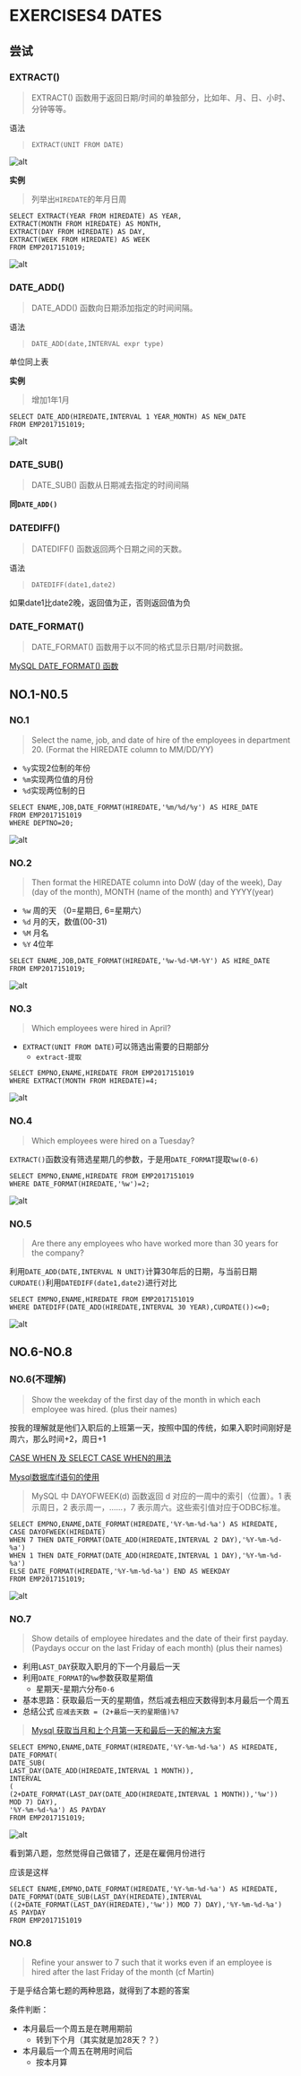 # EXERCISES4 DATES

## 尝试

### EXTRACT()
> EXTRACT() 函数用于返回日期/时间的单独部分，比如年、月、日、小时、分钟等等。

语法
> `EXTRACT(UNIT FROM DATE)`

![alt](img/exe4.test.1.png)

**实例**
> 列举出`HIREDATE`的年月日周
```mysql
SELECT EXTRACT(YEAR FROM HIREDATE) AS YEAR,
EXTRACT(MONTH FROM HIREDATE) AS MONTH,
EXTRACT(DAY FROM HIREDATE) AS DAY,
EXTRACT(WEEK FROM HIREDATE) AS WEEK
FROM EMP2017151019;
```
![alt](img/exe4.test.2.png)

### DATE_ADD()
> DATE_ADD() 函数向日期添加指定的时间间隔。

语法
> `DATE_ADD(date,INTERVAL expr type)`

单位同上表

**实例**
> 增加1年1月

```mysql
SELECT DATE_ADD(HIREDATE,INTERVAL 1 YEAR_MONTH) AS NEW_DATE
FROM EMP2017151019;
```
![alt](img/exe4.test.4.png)

### DATE_SUB()
> DATE_SUB() 函数从日期减去指定的时间间隔

**同`DATE_ADD()`**

### DATEDIFF()
> DATEDIFF() 函数返回两个日期之间的天数。

语法
> `DATEDIFF(date1,date2)`

如果date1比date2晚，返回值为正，否则返回值为负

### DATE_FORMAT()
> DATE_FORMAT() 函数用于以不同的格式显示日期/时间数据。

[MySQL DATE_FORMAT() 函数](https://www.w3school.com.cn/sql/func_date_format.asp)

## NO.1-N0.5

### NO.1
> Select the name, job, and date of hire of the employees in department 20. (Format the HIREDATE column to MM/DD/YY) 

* `%y`实现2位制的年份
* `%m`实现两位值的月份
* `%d`实现两位制的日
```mysql
SELECT ENAME,JOB,DATE_FORMAT(HIREDATE,'%m/%d/%y') AS HIRE_DATE
FROM EMP2017151019
WHERE DEPTNO=20;
```
![alt](img/exe4.1.png)

### NO.2
> Then format the HIREDATE column into DoW (day of the week), Day (day of the month), MONTH (name of the month) and YYYY(year)
* `%w` 周的天 （0=星期日, 6=星期六）
* `%d` 月的天，数值(00-31)
* `%M` 月名
* `%Y` 4位年

```mysql
SELECT ENAME,JOB,DATE_FORMAT(HIREDATE,'%w-%d-%M-%Y') AS HIRE_DATE
FROM EMP2017151019;
```
![alt](img/exe4.2.png)

### NO.3
> Which employees were hired in April?

* `EXTRACT(UNIT FROM DATE)`可以筛选出需要的日期部分
    * `extract-提取`
```mysql
SELECT EMPNO,ENAME,HIREDATE FROM EMP2017151019
WHERE EXTRACT(MONTH FROM HIREDATE)=4;
```
![alt](img/exe4.3.png)


### NO.4
> Which employees were hired on a Tuesday?

`EXTRACT()`函数没有筛选星期几的参数，于是用`DATE_FORMAT`提取`%w(0-6)`
```mysql
SELECT EMPNO,ENAME,HIREDATE FROM EMP2017151019
WHERE DATE_FORMAT(HIREDATE,'%w')=2;
```
![alt](img/exe4.4.png)


### NO.5
> Are there any employees who have worked more than 30 years for the company?

利用`DATE_ADD(DATE,INTERVAL N UNIT)`计算30年后的日期，与当前日期`CURDATE()`利用`DATEDIFF(date1,date2)`进行对比
```mysql
SELECT EMPNO,ENAME,HIREDATE FROM EMP2017151019
WHERE DATEDIFF(DATE_ADD(HIREDATE,INTERVAL 30 YEAR),CURDATE())<=0;
```
![alt](img/exe5.5.png)

## NO.6-NO.8
### NO.6(不理解)
> Show the weekday of the first day of the month in which each employee was hired. (plus their names)

按我的理解就是他们入职后的上班第一天，按照中国的传统，如果入职时间刚好是周六，那么时间+2，周日+1

[CASE WHEN 及 SELECT CASE WHEN的用法](https://blog.csdn.net/rocling/article/details/82083332)

[Mysql数据库if语句的使用](https://www.jianshu.com/p/79b25bd005d4)
> MySQL 中 DAYOFWEEK(d) 函数返回 d 对应的一周中的索引（位置）。1 表示周日，2 表示周一，……，7 表示周六。这些索引值对应于ODBC标准。
```mysql
SELECT EMPNO,ENAME,DATE_FORMAT(HIREDATE,'%Y-%m-%d-%a') AS HIREDATE,
CASE DAYOFWEEK(HIREDATE)
WHEN 7 THEN DATE_FORMAT(DATE_ADD(HIREDATE,INTERVAL 2 DAY),'%Y-%m-%d-%a')
WHEN 1 THEN DATE_FORMAT(DATE_ADD(HIREDATE,INTERVAL 1 DAY),'%Y-%m-%d-%a')
ELSE DATE_FORMAT(HIREDATE,'%Y-%m-%d-%a') END AS WEEKDAY
FROM EMP2017151019;
```
![alt](img/exe5.6.png)

### NO.7
> Show details of employee hiredates and the date of their first payday. (Paydays occur on the last Friday of each month) (plus their names)

* 利用`LAST_DAY`获取入职月的下一个月最后一天
* 利用`DATE_FORMAT`的`%w`参数获取星期值
    * 星期天-星期六分布`0-6`
* 基本思路：获取最后一天的星期值，然后减去相应天数得到本月最后一个周五
* 总结公式  `应减去天数 = (2+最后一天的星期值)%7`


>[Mysql 获取当月和上个月第一天和最后一天的解决方案](https://www.cnblogs.com/maohuidong/p/7976222.html)
```mysql
SELECT EMPNO,ENAME,DATE_FORMAT(HIREDATE,'%Y-%m-%d-%a') AS HIREDATE,
DATE_FORMAT(
DATE_SUB(
LAST_DAY(DATE_ADD(HIREDATE,INTERVAL 1 MONTH)),
INTERVAL
(
(2+DATE_FORMAT(LAST_DAY(DATE_ADD(HIREDATE,INTERVAL 1 MONTH)),'%w')) MOD 7) DAY),
'%Y-%m-%d-%a') AS PAYDAY
FROM EMP2017151019;
```
![alt](img/exe4.7.png)

看到第八题，忽然觉得自己做错了，还是在雇佣月份进行

应该是这样
```mysql
SELECT ENAME,EMPNO,DATE_FORMAT(HIREDATE,'%Y-%m-%d-%a') AS HIREDATE,
DATE_FORMAT(DATE_SUB(LAST_DAY(HIREDATE),INTERVAL ((2+DATE_FORMAT(LAST_DAY(HIREDATE),'%w')) MOD 7) DAY),'%Y-%m-%d-%a')
AS PAYDAY
FROM EMP2017151019
```

### NO.8
> Refine your answer to 7 such that it works even if an employee is hired after the last Friday of the month (cf Martin)

于是乎结合第七题的两种思路，就得到了本题的答案

条件判断：
* 本月最后一个周五是在聘用期前
    * 转到下个月（其实就是加28天？？）
* 本月最后一个周五在聘用时间后
    * 按本月算
